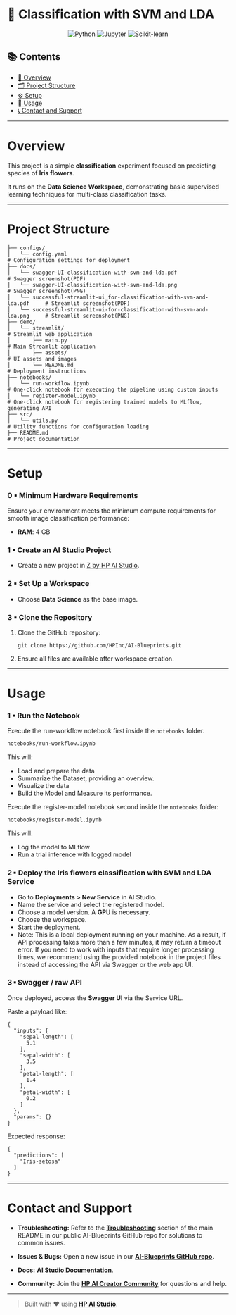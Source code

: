 # 🌷 Classification with SVM and LDA

<div align="center">

![Python](https://img.shields.io/badge/Python-3.10+-blue.svg?logo=python)
![Jupyter](https://img.shields.io/badge/Jupyter-supported-orange.svg?logo=jupyter)
![Scikit-learn](https://img.shields.io/badge/Scikit--learn-used-f7931e.svg?logo=scikit-learn)

</div>

## 📚 Contents

- [🧠 Overview](#overview)
- [🗂 Project Structure](#project-structure)
- [⚙️ Setup](#setup)
- [🚀 Usage](#usage)
- [📞 Contact and Support](#contact-and-support)

---

# Overview

This project is a simple **classification** experiment focused on predicting species of **Iris flowers**.

It runs on the **Data Science Workspace**, demonstrating basic supervised learning techniques for multi-class classification tasks.

---

# Project Structure

```
├── configs/
│   └── config.yaml                                                         # Configuration settings for deployment
├── docs/
│   └── swagger-UI-classification-with-svm-and-lda.pdf                      # Swagger screenshot(PDF)
│   └── swagger-UI-classification-with-svm-and-lda.png                      # Swagger screenshot(PNG)
│   └── successful-streamlit-ui_for-classification-with-svm-and-lda.pdf     # Streamlit screenshot(PDF)
│   └── successful-streamlit-ui-for-classification-with-svm-and-lda.png     # Streamlit screenshot(PNG)
├── demo/
│   └── streamlit/                                                          # Streamlit web application
│       ├── main.py                                                         # Main Streamlit application
│       ├── assets/                                                         # UI assets and images
│       └── README.md                                                       # Deployment instructions
├── notebooks/
│   └── run-workflow.ipynb                                                  # One‑click notebook for executing the pipeline using custom inputs
│   └── register-model.ipynb                                                # One‑click notebook for registering trained models to MLflow, generating API
├── src/
│   └── utils.py                                                            # Utility functions for configuration loading
├── README.md                                                               # Project documentation

```

---

# Setup

### 0 ▪ Minimum Hardware Requirements

Ensure your environment meets the minimum compute requirements for smooth image classification performance:

- **RAM**: 4 GB

### 1 ▪ Create an AI Studio Project

- Create a new project in [Z by HP AI Studio](https://zdocs.datascience.hp.com/docs/aistudio/overview).

### 2 ▪ Set Up a Workspace

- Choose **Data Science** as the base image.

### 3 ▪ Clone the Repository

1. Clone the GitHub repository:

   ```
   git clone https://github.com/HPInc/AI-Blueprints.git
   ```

2. Ensure all files are available after workspace creation.

---

# Usage

### 1 ▪ Run the Notebook

Execute the run-workflow notebook first inside the `notebooks` folder.

```bash
notebooks/run-workflow.ipynb
```

This will:

- Load and prepare the data
- Summarize the Dataset, providing an overview.
- Visualize the data
- Build the Model and Measure its performance.

Execute the register-model notebook second inside the `notebooks` folder:

```bash
notebooks/register-model.ipynb
```

This will:

- Log the model to MLflow
- Run a trial inference with logged model

### 2 ▪ Deploy the Iris flowers classification with SVM and LDA Service

- Go to **Deployments > New Service** in AI Studio.
- Name the service and select the registered model.
- Choose a model version. A **GPU** is necessary.
- Choose the workspace.
- Start the deployment.
- Note: This is a local deployment running on your machine. As a result, if API processing takes more than a few minutes, it may return a timeout error. If you need to work with inputs that require longer processing times, we recommend using the provided notebook in the project files instead of accessing the API via Swagger or the web app UI.

### 3 ▪ Swagger / raw API

Once deployed, access the **Swagger UI** via the Service URL.

Paste a payload like:

```
{
  "inputs": {
    "sepal-length": [
      5.1
    ],
    "sepal-width": [
      3.5
    ],
    "petal-length": [
      1.4
    ],
    "petal-width": [
      0.2
    ]
  },
  "params": {}
}
```

Expected response:

```
{
  "predictions": [
    "Iris-setosa"
  ]
}

```

---

# Contact and Support

- **Troubleshooting:** Refer to the [**Troubleshooting**](https://github.com/HPInc/AI-Blueprints/tree/main?tab=readme-ov-file#troubleshooting) section of the main README in our public AI-Blueprints GitHub repo for solutions to common issues.

- **Issues & Bugs:** Open a new issue in our [**AI-Blueprints GitHub repo**](https://github.com/HPInc/AI-Blueprints).

- **Docs:** [**AI Studio Documentation**](https://zdocs.datascience.hp.com/docs/aistudio/overview).

- **Community:** Join the [**HP AI Creator Community**](https://community.datascience.hp.com/) for questions and help.

---

> Built with ❤️ using [**HP AI Studio**](https://hp.com/ai-studio).